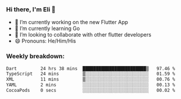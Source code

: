 ### Hi there, I'm Eli 👋
- 🔭 I’m currently working on the new Flutter App
- 🌱 I’m currently learning Go
- 🦄 I’m looking to collaborate with other flutter developers
- 😄 Pronouns: He/Him/His

### Weekly breakdown:
<!--START_SECTION:waka-->

```txt
Dart         24 hrs 38 mins  ████████████████████████▒   97.46 %
TypeScript   24 mins         ▒░░░░░░░░░░░░░░░░░░░░░░░░   01.59 %
XML          11 mins         ▒░░░░░░░░░░░░░░░░░░░░░░░░   00.76 %
YAML         2 mins          ░░░░░░░░░░░░░░░░░░░░░░░░░   00.13 %
CocoaPods    0 secs          ░░░░░░░░░░░░░░░░░░░░░░░░░   00.02 %
```

<!--END_SECTION:waka-->
